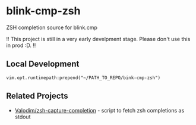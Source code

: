 # blink-cmp-zsh

ZSH completion source for blink.cmp

‼️ This project is still in a very early develpment stage. Please don't use this in prod :D. ‼️

## Local Development

```
vim.opt.runtimepath:prepend("~/PATH_TO_REPO/bink-cmp-zsh")
```

## Related Projects

- [Valodim/zsh-capture-completion](https://github.com/Valodim/zsh-capture-completion) - script to fetch zsh completions as stdout

